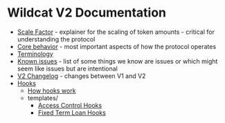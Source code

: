 # Wildcat V2 Documentation

- [Scale Factor](./Scale%20Factor.md) - explainer for the scaling of token amounts - critical for understanding the protocol
- [Core behavior](./Core%20Behavior.md) - most important aspects of how the protocol operates
- [Terminology](./Terminology.md)
- [Known issues](./Known%20Issues.md) - list of some things we know are issues or which might seem like issues but are intentional
- [V2 Changelog](./CHANGELOG.md) - changes between V1 and V2
- [Hooks](./hooks/Hooks.md)
    - [How hooks work](./hooks/How%20Hooks%20Work.md)
    - templates/
        - [Access Control Hooks](./hooks/templates/Access%20Control%20Hooks.md)
        - [Fixed Term Loan Hooks](./hooks/templates/Fixed%20Term%20Loan%20Hooks.md)